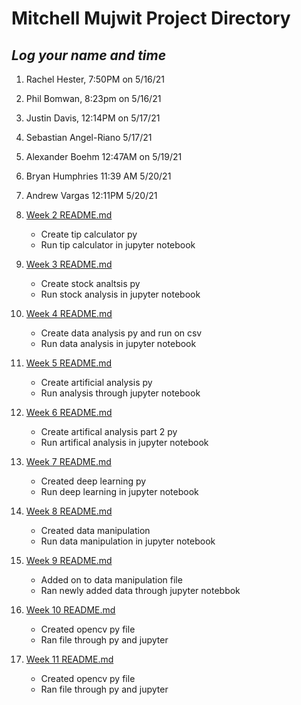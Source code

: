 # Mitchell Mujwit Project Directory

*Log your name and time*
--------------------------------

1. Rachel Hester, 7:50PM on 5/16/21
2. Phil Bomwan, 8:23pm on 5/16/21
3. Justin Davis, 12:14PM on 5/17/21
4. Sebastian Angel-Riano 5/17/21
5. Alexander Boehm 12:47AM on 5/19/21
6. Bryan Humphries 11:39 AM 5/20/21
7. Andrew Vargas 12:11PM 5/20/21

8. [Week 2 README.md](Week2/README.md "My Week 2 README.md file")
    - Create tip calculator py
    - Run tip calculator in jupyter notebook

9. [Week 3 README.md](Week3/README.md "My Week 3 README.md file")
    - Create stock analtsis py
    - Run stock analysis in jupyter notebook

10. [Week 4 README.md](Week4/README.md "My Week 4 README.md file")
    - Create data analysis py and run on csv
    - Run data analysis in jupyter notebook

11. [Week 5 README.md](Week5/README.md "My Week 5 README.md file")
    - Create artificial analysis py
    - Run analysis through jupyter notebook

12. [Week 6 README.md](Week6/README.md "My Week 6 README.md file")
    - Create artifical analysis part 2 py
    - Run artifical analysis in jupyter notebook

13. [Week 7 README.md](week7/README.md "My Week 7 README.md file")
    - Created deep learning py
    - Run deep learning in jupyter notebook

14. [Week 8 README.md](week8/README.md "My Week 8 README.md file")
    - Created data manipulation
    - Run data manipulation in jupyter notebook

15. [Week 9 README.md](week9/README.md "My Week 9 README.md file")
    - Added on to data manipulation file
    - Ran newly added data through jupyter notebbok

16. [Week 10 README.md](week10/README.md "My Week 10 README.md file")
    - Created opencv py file
    - Ran file through py and jupyter

17. [Week 11 README.md](week10/README.md "My Week 10 README.md file")
    - Created opencv py file
    - Ran file through py and jupyter